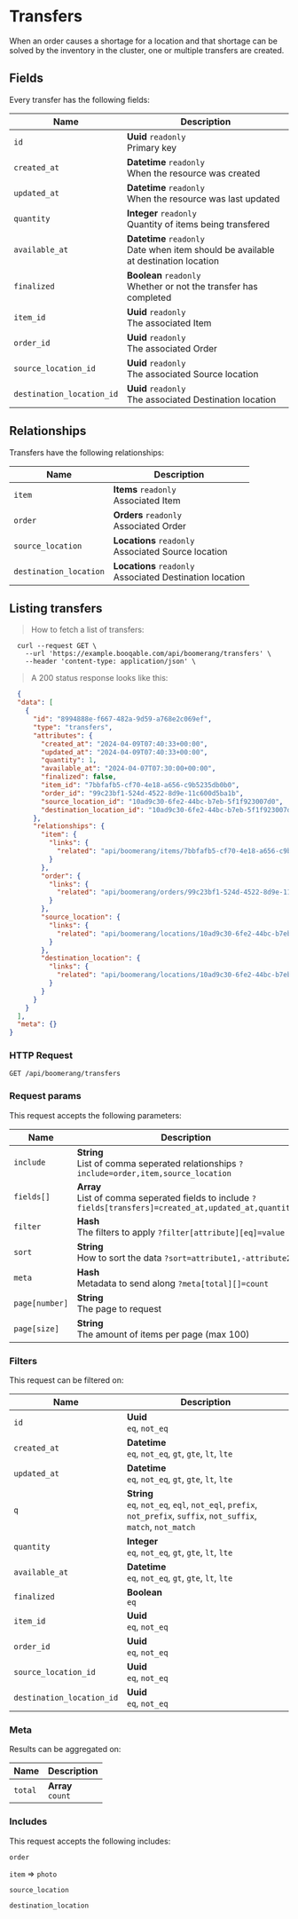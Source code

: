# Transfers

When an order causes a shortage for a location and that shortage can be solved by the inventory in the cluster, one or multiple transfers are created.

## Fields
Every transfer has the following fields:

Name | Description
-- | --
`id` | **Uuid** `readonly`<br>Primary key
`created_at` | **Datetime** `readonly`<br>When the resource was created
`updated_at` | **Datetime** `readonly`<br>When the resource was last updated
`quantity` | **Integer** `readonly`<br>Quantity of items being transfered
`available_at` | **Datetime** `readonly`<br>Date when item should be available at destination location
`finalized` | **Boolean** `readonly`<br>Whether or not the transfer has completed
`item_id` | **Uuid** `readonly`<br>The associated Item
`order_id` | **Uuid** `readonly`<br>The associated Order
`source_location_id` | **Uuid** `readonly`<br>The associated Source location
`destination_location_id` | **Uuid** `readonly`<br>The associated Destination location


## Relationships
Transfers have the following relationships:

Name | Description
-- | --
`item` | **Items** `readonly`<br>Associated Item
`order` | **Orders** `readonly`<br>Associated Order
`source_location` | **Locations** `readonly`<br>Associated Source location
`destination_location` | **Locations** `readonly`<br>Associated Destination location


## Listing transfers



> How to fetch a list of transfers:

```shell
  curl --request GET \
    --url 'https://example.booqable.com/api/boomerang/transfers' \
    --header 'content-type: application/json' \
```

> A 200 status response looks like this:

```json
  {
  "data": [
    {
      "id": "8994888e-f667-482a-9d59-a768e2c069ef",
      "type": "transfers",
      "attributes": {
        "created_at": "2024-04-09T07:40:33+00:00",
        "updated_at": "2024-04-09T07:40:33+00:00",
        "quantity": 1,
        "available_at": "2024-04-07T07:30:00+00:00",
        "finalized": false,
        "item_id": "7bbfafb5-cf70-4e18-a656-c9b5235db0b0",
        "order_id": "99c23bf1-524d-4522-8d9e-11c600d5ba1b",
        "source_location_id": "10ad9c30-6fe2-44bc-b7eb-5f1f923007d0",
        "destination_location_id": "10ad9c30-6fe2-44bc-b7eb-5f1f923007d0"
      },
      "relationships": {
        "item": {
          "links": {
            "related": "api/boomerang/items/7bbfafb5-cf70-4e18-a656-c9b5235db0b0"
          }
        },
        "order": {
          "links": {
            "related": "api/boomerang/orders/99c23bf1-524d-4522-8d9e-11c600d5ba1b"
          }
        },
        "source_location": {
          "links": {
            "related": "api/boomerang/locations/10ad9c30-6fe2-44bc-b7eb-5f1f923007d0"
          }
        },
        "destination_location": {
          "links": {
            "related": "api/boomerang/locations/10ad9c30-6fe2-44bc-b7eb-5f1f923007d0"
          }
        }
      }
    }
  ],
  "meta": {}
}
```

### HTTP Request

`GET /api/boomerang/transfers`

### Request params

This request accepts the following parameters:

Name | Description
-- | --
`include` | **String** <br>List of comma seperated relationships `?include=order,item,source_location`
`fields[]` | **Array** <br>List of comma seperated fields to include `?fields[transfers]=created_at,updated_at,quantity`
`filter` | **Hash** <br>The filters to apply `?filter[attribute][eq]=value`
`sort` | **String** <br>How to sort the data `?sort=attribute1,-attribute2`
`meta` | **Hash** <br>Metadata to send along `?meta[total][]=count`
`page[number]` | **String** <br>The page to request
`page[size]` | **String** <br>The amount of items per page (max 100)


### Filters

This request can be filtered on:

Name | Description
-- | --
`id` | **Uuid** <br>`eq`, `not_eq`
`created_at` | **Datetime** <br>`eq`, `not_eq`, `gt`, `gte`, `lt`, `lte`
`updated_at` | **Datetime** <br>`eq`, `not_eq`, `gt`, `gte`, `lt`, `lte`
`q` | **String** <br>`eq`, `not_eq`, `eql`, `not_eql`, `prefix`, `not_prefix`, `suffix`, `not_suffix`, `match`, `not_match`
`quantity` | **Integer** <br>`eq`, `not_eq`, `gt`, `gte`, `lt`, `lte`
`available_at` | **Datetime** <br>`eq`, `not_eq`, `gt`, `gte`, `lt`, `lte`
`finalized` | **Boolean** <br>`eq`
`item_id` | **Uuid** <br>`eq`, `not_eq`
`order_id` | **Uuid** <br>`eq`, `not_eq`
`source_location_id` | **Uuid** <br>`eq`, `not_eq`
`destination_location_id` | **Uuid** <br>`eq`, `not_eq`


### Meta

Results can be aggregated on:

Name | Description
-- | --
`total` | **Array** <br>`count`


### Includes

This request accepts the following includes:

`order`


`item` => 
`photo`




`source_location`


`destination_location`





